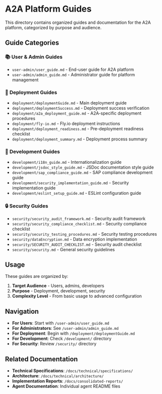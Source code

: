 # A2A Platform Guides

This directory contains organized guides and documentation for the A2A platform, categorized by purpose and audience.

## Guide Categories

### 📚 **User & Admin Guides**
- `user-admin/user_guide.md` - End-user guide for A2A platform
- `user-admin/admin_guide.md` - Administrator guide for platform management

### 🚀 **Deployment Guides**
- `deployment/deploymentGuide.md` - Main deployment guide
- `deployment/deploymentSuccess.md` - Deployment success verification
- `deployment/a2a_deployment_guide.md` - A2A-specific deployment procedures
- `deployment/fly-io.md` - Fly.io deployment instructions
- `deployment/deployment_readiness.md` - Pre-deployment readiness checklist
- `deployment/deployment_summary.md` - Deployment process summary

### 🔧 **Development Guides**
- `development/i18n_guide.md` - Internationalization guide
- `development/jsdoc_style_guide.md` - JSDoc documentation style guide
- `development/sap_compliance_guide.md` - SAP compliance development guide
- `development/security_implementation_guide.md` - Security implementation guide
- `development/eslint_setup_guide.md` - ESLint configuration guide

### 🔒 **Security Guides**
- `security/security_audit_framework.md` - Security audit framework
- `security/security_compliance_checklist.md` - Security compliance checklist
- `security/security_testing_procedures.md` - Security testing procedures
- `security/dataEncryption.md` - Data encryption implementation
- `security/SECURITY_AUDIT_CHECKLIST.md` - Security audit checklist
- `security/security.md` - General security guidelines

## Usage

These guides are organized by:

1. **Target Audience** - Users, admins, developers
2. **Purpose** - Deployment, development, security
3. **Complexity Level** - From basic usage to advanced configuration

## Navigation

- **For Users**: Start with `/user-admin/user_guide.md`
- **For Administrators**: See `/user-admin/admin_guide.md`
- **For Deployment**: Begin with `/deployment/deploymentGuide.md`
- **For Development**: Check `/development/` directory
- **For Security**: Review `/security/` directory

## Related Documentation

- **Technical Specifications**: `/docs/technical/specifications/`
- **Architecture**: `/docs/technical/architecture/`
- **Implementation Reports**: `/docs/consolidated-reports/`
- **Agent Documentation**: Individual agent README files
